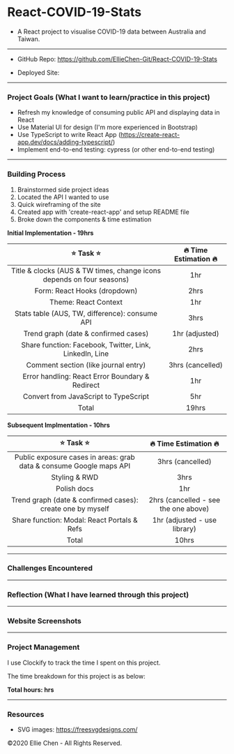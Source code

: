# React-COVID-19-Stats

<!-- Need to remove development note from GitHub -->

- A React project to visualise COVID-19 data between Australia and Taiwan.

---

- GitHub Repo: https://github.com/EllieChen-Git/React-COVID-19-Stats

- Deployed Site:

<!-- screenshot of site -->

---

### Project Goals (What I want to learn/practice in this project)

- Refresh my knowledge of consuming public API and displaying data in React
- Use Material UI for design (I'm more experienced in Bootstrap)
- Use TypeScript to write React App (https://create-react-app.dev/docs/adding-typescript/)
- Implement end-to-end testing: cypress (or other end-to-end testing)

---

### Building Process

1. Brainstormed side project ideas
2. Located the API I wanted to use
3. Quick wireframing of the site
4. Created app with 'create-react-app' and setup README file
5. Broke down the components & time estimation

**Initial Implementation - 19hrs**

|                          :star: Task :star:                           | :fire: Time Estimation :fire: |
| :-------------------------------------------------------------------: | :---------------------------: |
| Title & clocks (AUS & TW times, change icons depends on four seasons) |              1hr              |
|                     Form: React Hooks (dropdown)                      |             2hrs              |
|                         Theme: React Context                          |              1hr              |
|            Stats table (AUS, TW, difference): consume API             |             3hrs              |
|                 Trend graph (date & confirmed cases)                  |        1hr (adjusted)         |
|        Share function: Facebook, Twitter, Link, LinkedIn, Line        |             2hrs              |
|                 Comment section (like journal entry)                  |       3hrs (cancelled)        |
|            Error handling: React Error Boundary & Redirect            |              1hr              |
|                 Convert from JavaScript to TypeScript                 |              5hr              |
|                                 Total                                 |             19hrs             |

**Subsequent Implmentation - 10hrs**

|                         :star: Task :star:                          |    :fire: Time Estimation :fire:     |
| :-----------------------------------------------------------------: | :----------------------------------: |
| Public exposure cases in areas: grab data & consume Google maps API |           3hrs (cancelled)           |
|                            Styling & RWD                            |                 3hrs                 |
|                             Polish docs                             |                 1hr                  |
|     Trend graph (date & confirmed cases): create one by myself      | 2hrs (cancelled - see the one above) |
|             Share function: Modal: React Portals & Refs             |     1hr (adjusted - use library)     |
|                                Total                                |                10hrs                 |

---

### Challenges Encountered

---

### Reflection (What I have learned through this project)

---

### Website Screenshots

---

### Project Management

I use Clockify to track the time I spent on this project.

<!-- ![time-tracker](./docs/) -->

The time breakdown for this project is as below:

**Total hours: hrs**

<!-- - Brainstorming: 1hr
- README file:
- Styling:
- Deployment: -->

---

### Resources

- SVG images: https://freesvgdesigns.com/

©2020 Ellie Chen - All Rights Reserved.
